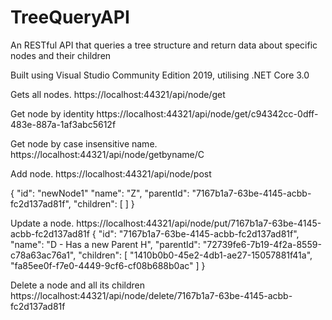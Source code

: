 # TreeQueryAPI

An RESTful API that queries a tree structure and return data about specific nodes and their children

Built using Visual Studio Community Edition 2019, utilising .NET Core 3.0

Gets all nodes.
https://localhost:44321/api/node/get

Get node by identity
https://localhost:44321/api/node/get/c94342cc-0dff-483e-887a-1af3abc5612f

Get node by case insensitive name.
https://localhost:44321/api/node/getbyname/C

Add node.
https://localhost:44321/api/node/post

{
	"id": "newNode1"
	"name": "Z",
	"parentId": "7167b1a7-63be-4145-acbb-fc2d137ad81f",
	"children": [
	]
}


Update a node.
https://localhost:44321/api/node/put/7167b1a7-63be-4145-acbb-fc2d137ad81f
{
	"id": "7167b1a7-63be-4145-acbb-fc2d137ad81f",
	"name": "D - Has a new Parent H",
	"parentId": "72739fe6-7b19-4f2a-8559-c78a63ac76a1",
	"children": [
		"1410b0b0-45e2-4db1-ae27-15057881f41a",
		"fa85ee0f-f7e0-4449-9cf6-cf08b688b0ac"
	]
}

Delete a node and all its children
https://localhost:44321/api/node/delete/7167b1a7-63be-4145-acbb-fc2d137ad81f
